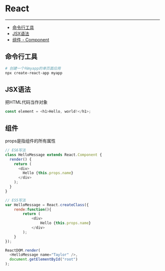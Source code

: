 # React

---

* [命令行工具](#命令行工具)
* [JSX语法](#jsx语法)
* [组件 - Component](#组件)

## 命令行工具

```bash
# 创建一个叫myapp的单页面应用
npx create-react-app myapp
```

## JSX语法

把HTML代码当作对象

```JavaScript
const element = <h1>Hello, world!</h1>;
```

## 组件

props是指组件的所有属性

```JavaScript
// ES6写法
class HelloMessage extends React.Component {
  render() {
    return (
      <div>
        Hello {this.props.name}
      </div>
    );
  }
}

// ES5写法
var HelloMessage = React.createClass({
    rende:function(){
        return (
            <div>
                Hello {this.props.name}
            </div>
        );
    }
});

ReactDOM.render(
  <HelloMessage name="Taylor" />,
  document.getElementById("root")
);
```



